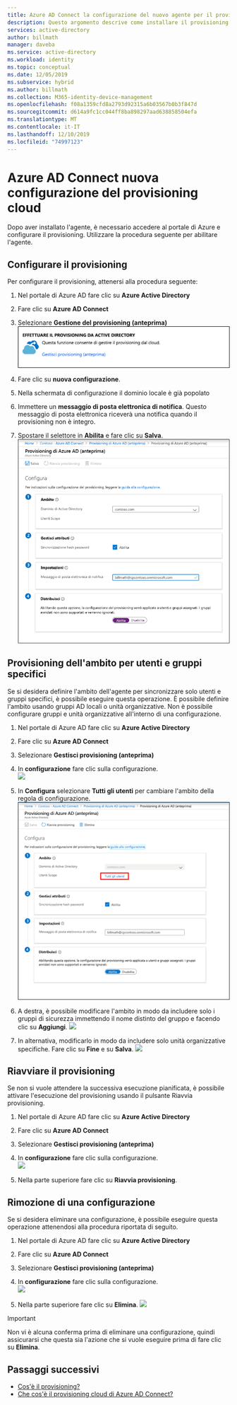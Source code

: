 ```yaml
---
title: Azure AD Connect la configurazione del nuovo agente per il provisioning cloud
description: Questo argomento descrive come installare il provisioning cloud.
services: active-directory
author: billmath
manager: daveba
ms.service: active-directory
ms.workload: identity
ms.topic: conceptual
ms.date: 12/05/2019
ms.subservice: hybrid
ms.author: billmath
ms.collection: M365-identity-device-management
ms.openlocfilehash: f08a1359cfd8a2793d92315a6b03567b0b3f847d
ms.sourcegitcommit: d614a9fc1cc044ff8ba898297aad638858504efa
ms.translationtype: MT
ms.contentlocale: it-IT
ms.lasthandoff: 12/10/2019
ms.locfileid: "74997123"
---
```

# <a name="azure-ad-connect-cloud-provisioning-new-configuration"></a>Azure AD Connect nuova configurazione del provisioning cloud

Dopo aver installato l'agente, è necessario accedere al portale di Azure e configurare il provisioning.  Utilizzare la procedura seguente per abilitare l'agente.

## <a name="configure-provisioning"></a>Configurare il provisioning
Per configurare il provisioning, attenersi alla procedura seguente:

1.  Nel portale di Azure AD fare clic su **Azure Active Directory**
2.  Fare clic su **Azure AD Connect**
3.  Selezionare **Gestione del provisioning (anteprima)** 
![](media/how-to-configure/manage1.png)

4.  Fare clic su **nuova configurazione**.
5.  Nella schermata di configurazione il dominio locale è già popolato
6. Immettere un **messaggio di posta elettronica di notifica**. Questo messaggio di posta elettronica riceverà una notifica quando il provisioning non è integro.  
8. Spostare il selettore in **Abilita** e fare clic su **Salva**.
![](media/tutorial-single-forest/configure2.png)

## <a name="scoping-provisioning-to-specific-users-and-groups"></a>Provisioning dell'ambito per utenti e gruppi specifici
Se si desidera definire l'ambito dell'agente per sincronizzare solo utenti e gruppi specifici, è possibile eseguire questa operazione. È possibile definire l'ambito usando gruppi AD locali o unità organizzative. Non è possibile configurare gruppi e unità organizzative all'interno di una configurazione. 

1.  Nel portale di Azure AD fare clic su **Azure Active Directory**
2.  Fare clic su **Azure AD Connect**
3.  Selezionare **Gestisci provisioning (anteprima)**
4.  In **configurazione** fare clic sulla configurazione.  
![](media/how-to-configure/scope1.png)

5.  In **Configura** selezionare **Tutti gli utenti** per cambiare l'ambito della regola di configurazione.
![](media/how-to-configure/scope2.png)

6. A destra, è possibile modificare l'ambito in modo da includere solo i gruppi di sicurezza immettendo il nome distinto del gruppo e facendo clic su **Aggiungi**.
![](media/how-to-configure/scope3.png)

7. In alternativa, modificarlo in modo da includere solo unità organizzative specifiche. Fare clic su **Fine** e su **Salva**.
![](media/how-to-configure/scope4.png)


## <a name="restart-provisioning"></a>Riavviare il provisioning 
Se non si vuole attendere la successiva esecuzione pianificata, è possibile attivare l'esecuzione del provisioning usando il pulsante Riavvia provisioning. 
1.  Nel portale di Azure AD fare clic su **Azure Active Directory**
2.  Fare clic su **Azure AD Connect**
3.  Selezionare **Gestisci provisioning (anteprima)**
4.  In **configurazione** fare clic sulla configurazione.  
![](media/how-to-configure/scope1.png)

5.  Nella parte superiore fare clic su **Riavvia provisioning**.

## <a name="removing-a-configuration"></a>Rimozione di una configurazione
Se si desidera eliminare una configurazione, è possibile eseguire questa operazione attenendosi alla procedura riportata di seguito.

1.  Nel portale di Azure AD fare clic su **Azure Active Directory**
2.  Fare clic su **Azure AD Connect**
3.  Selezionare **Gestisci provisioning (anteprima)**
4.  In **configurazione** fare clic sulla configurazione.  
![](media/how-to-configure/scope1.png)

5.  Nella parte superiore fare clic su **Elimina**.
![](media/how-to-configure/remove1.png)

>[!IMPORTANT]
>Non vi è alcuna conferma prima di eliminare una configurazione, quindi assicurarsi che questa sia l'azione che si vuole eseguire prima di fare clic su **Elimina**.


## <a name="next-steps"></a>Passaggi successivi 

- [Cos'è il provisioning?](what-is-provisioning.md)
- [Che cos'è il provisioning cloud di Azure AD Connect?](what-is-cloud-provisioning.md)
